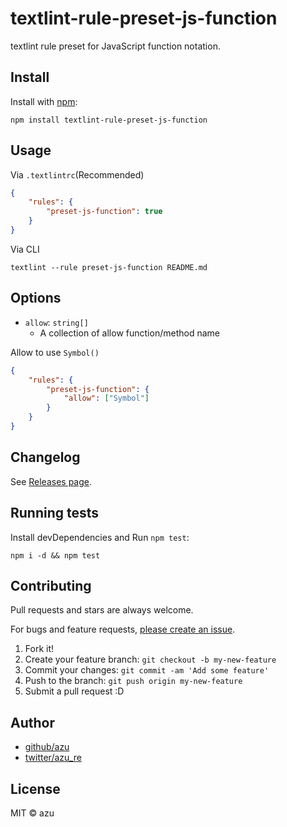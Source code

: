 # textlint-rule-preset-js-function

textlint rule preset for JavaScript function notation.

## Install

Install with [npm](https://www.npmjs.com/):

    npm install textlint-rule-preset-js-function

## Usage

Via `.textlintrc`(Recommended)

```json
{
    "rules": {
        "preset-js-function": true
    }
}
```

Via CLI

```
textlint --rule preset-js-function README.md
```


## Options

- `allow`: `string[]`
    - A collection of allow function/method name

Allow to use `Symbol()`

```json
{
    "rules": {
        "preset-js-function": {
            "allow": ["Symbol"]
        }
    }
}
```

## Changelog

See [Releases page](https://github.com/azu/textlint-rule-preset-js-function/releases).

## Running tests

Install devDependencies and Run `npm test`:

    npm i -d && npm test

## Contributing

Pull requests and stars are always welcome.

For bugs and feature requests, [please create an issue](https://github.com/azu/textlint-rule-preset-js-function/issues).

1. Fork it!
2. Create your feature branch: `git checkout -b my-new-feature`
3. Commit your changes: `git commit -am 'Add some feature'`
4. Push to the branch: `git push origin my-new-feature`
5. Submit a pull request :D

## Author

- [github/azu](https://github.com/azu)
- [twitter/azu_re](https://twitter.com/azu_re)

## License

MIT © azu
